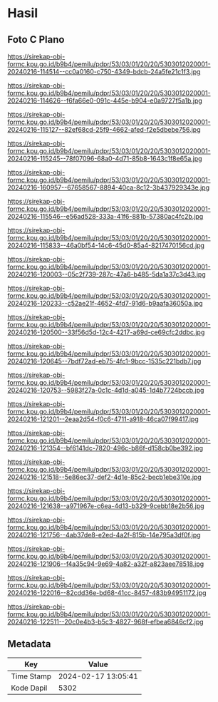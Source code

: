 # Hasil

## Foto C Plano

https://sirekap-obj-formc.kpu.go.id/b9b4/pemilu/pdpr/53/03/01/20/20/5303012020001-20240216-114514--cc0a0160-c750-4349-bdcb-24a5fe21c1f3.jpg

https://sirekap-obj-formc.kpu.go.id/b9b4/pemilu/pdpr/53/03/01/20/20/5303012020001-20240216-114626--f6fa66e0-091c-445e-b904-e0a9727f5a1b.jpg

https://sirekap-obj-formc.kpu.go.id/b9b4/pemilu/pdpr/53/03/01/20/20/5303012020001-20240216-115127--82ef68cd-25f9-4662-afed-f2e5dbebe756.jpg

https://sirekap-obj-formc.kpu.go.id/b9b4/pemilu/pdpr/53/03/01/20/20/5303012020001-20240216-115245--78f07096-68a0-4d71-85b8-1643c1f8e65a.jpg

https://sirekap-obj-formc.kpu.go.id/b9b4/pemilu/pdpr/53/03/01/20/20/5303012020001-20240216-160957--67658567-8894-40ca-8c12-3b437929343e.jpg

https://sirekap-obj-formc.kpu.go.id/b9b4/pemilu/pdpr/53/03/01/20/20/5303012020001-20240216-115546--e56ad528-333a-41f6-881b-57380ac4fc2b.jpg

https://sirekap-obj-formc.kpu.go.id/b9b4/pemilu/pdpr/53/03/01/20/20/5303012020001-20240216-115833--46a0bf54-14c6-45d0-85a4-8217470156cd.jpg

https://sirekap-obj-formc.kpu.go.id/b9b4/pemilu/pdpr/53/03/01/20/20/5303012020001-20240216-120003--05c2f739-287c-47a6-b485-5da1a37c3d43.jpg

https://sirekap-obj-formc.kpu.go.id/b9b4/pemilu/pdpr/53/03/01/20/20/5303012020001-20240216-120233--c52ae21f-4652-4fd7-91d6-b9aafa36050a.jpg

https://sirekap-obj-formc.kpu.go.id/b9b4/pemilu/pdpr/53/03/01/20/20/5303012020001-20240216-120500--33f56d5d-12c4-4217-a69d-ce69cfc2ddbc.jpg

https://sirekap-obj-formc.kpu.go.id/b9b4/pemilu/pdpr/53/03/01/20/20/5303012020001-20240216-120645--7bdf72ad-eb75-4fc1-9bcc-1535c221bdb7.jpg

https://sirekap-obj-formc.kpu.go.id/b9b4/pemilu/pdpr/53/03/01/20/20/5303012020001-20240216-120753--5983f27a-0c1c-4d1d-a045-1d4b7724bccb.jpg

https://sirekap-obj-formc.kpu.go.id/b9b4/pemilu/pdpr/53/03/01/20/20/5303012020001-20240216-121201--2eaa2d54-f0c6-4711-a918-46ca07f99417.jpg

https://sirekap-obj-formc.kpu.go.id/b9b4/pemilu/pdpr/53/03/01/20/20/5303012020001-20240216-121354--bf6141dc-7820-496c-b86f-d158cb0be392.jpg

https://sirekap-obj-formc.kpu.go.id/b9b4/pemilu/pdpr/53/03/01/20/20/5303012020001-20240216-121518--5e86ec37-def2-4d1e-85c2-becb1ebe310e.jpg

https://sirekap-obj-formc.kpu.go.id/b9b4/pemilu/pdpr/53/03/01/20/20/5303012020001-20240216-121638--a971967e-c6ea-4d13-b329-9cebb18e2b56.jpg

https://sirekap-obj-formc.kpu.go.id/b9b4/pemilu/pdpr/53/03/01/20/20/5303012020001-20240216-121756--4ab37de8-e2ed-4a2f-815b-14e795a3df0f.jpg

https://sirekap-obj-formc.kpu.go.id/b9b4/pemilu/pdpr/53/03/01/20/20/5303012020001-20240216-121906--f4a35c94-9e69-4a82-a32f-a823aee78518.jpg

https://sirekap-obj-formc.kpu.go.id/b9b4/pemilu/pdpr/53/03/01/20/20/5303012020001-20240216-122016--82cdd36e-bd68-41cc-8457-483b94951172.jpg

https://sirekap-obj-formc.kpu.go.id/b9b4/pemilu/pdpr/53/03/01/20/20/5303012020001-20240216-122511--20c0e4b3-b5c3-4827-968f-efbea6846cf2.jpg


## Metadata

| Key        | Value               |
| ---------- | ------------------- |
| Time Stamp | 2024-02-17 13:05:41 |
| Kode Dapil | 5302                |



